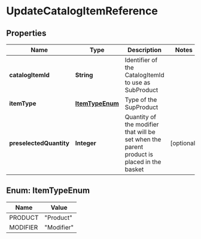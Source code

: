 
# UpdateCatalogItemReference

## Properties
Name | Type | Description | Notes
------------ | ------------- | ------------- | -------------
**catalogItemId** | **String** | Identifier of the CatalogItemId to use as SubProduct | 
**itemType** | [**ItemTypeEnum**](#ItemTypeEnum) | Type of the SupProduct | 
**preselectedQuantity** | **Integer** | Quantity of the modifier that will be set when the parent product is placed in the basket |  [optional]


<a name="ItemTypeEnum"></a>
## Enum: ItemTypeEnum
Name | Value
---- | -----
PRODUCT | &quot;Product&quot;
MODIFIER | &quot;Modifier&quot;



